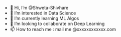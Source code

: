 - 👋 Hi, I’m @Shweta-Shivhare
- 👀 I’m interested in Data Science
- 🌱 I’m currently learning ML Algos
- 💞️ I’m looking to collaborate on Deep Learning
- 📫 How to reach me : mail me @xxxxxxxxxxxx.com

<!---
Shweta-Shivhare/Shweta-Shivhare is a ✨ special ✨ repository because its `README.md` (this file) appears on your GitHub profile.
You can click the Preview link to take a look at your changes.
--->
